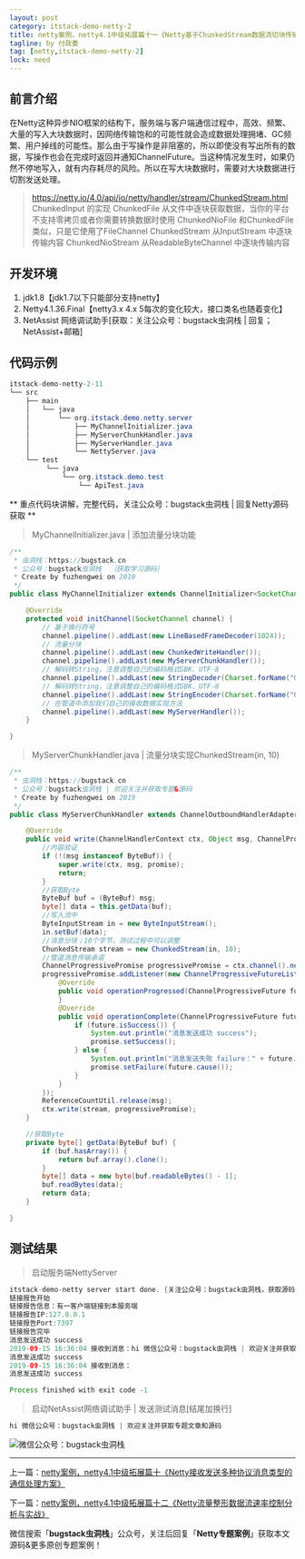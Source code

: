 ```yaml
---
layout: post
category: itstack-demo-netty-2
title: netty案例，netty4.1中级拓展篇十一《Netty基于ChunkedStream数据流切块传输》
tagline: by 付政委
tag: [netty,itstack-demo-netty-2]
lock: need
---
```


## 前言介绍
在Netty这种异步NIO框架的结构下，服务端与客户端通信过程中，高效、频繁、大量的写入大块数据时，因网络传输饱和的可能性就会造成数据处理拥堵、GC频繁、用户掉线的可能性。那么由于写操作是非阻塞的，所以即使没有写出所有的数据，写操作也会在完成时返回并通知ChannelFuture。当这种情况发生时，如果仍然不停地写入，就有内存耗尽的风险。所以在写大块数据时，需要对大块数据进行切割发送处理。

>https://netty.io/4.0/api/io/netty/handler/stream/ChunkedStream.html
>ChunkedInput 的实现
ChunkedFile 从文件中逐块获取数据，当你的平台不支持零拷贝或者你需要转换数据时使用
ChunkedNioFile 和ChunkedFile 类似，只是它使用了FileChannel
ChunkedStream 从InputStream 中逐块传输内容
ChunkedNioStream 从ReadableByteChannel 中逐块传输内容

## 开发环境
1. jdk1.8【jdk1.7以下只能部分支持netty】
2. Netty4.1.36.Final【netty3.x 4.x 5每次的变化较大，接口类名也随着变化】
3. NetAssist 网络调试助手[获取：关注公众号：bugstack虫洞栈 | 回复；NetAssist+邮箱]

## 代码示例
```java
itstack-demo-netty-2-11
└── src
    ├── main
    │   └── java
    │       └── org.itstack.demo.netty.server
    │           ├── MyChannelInitializer.java
    │           ├── MyServerChunkHandler.java
    │           ├── MyServerHandler.java
    │           └── NettyServer.java
    └── test
         └── java
             └── org.itstack.demo.test
                 └── ApiTest.java
```

** 重点代码块讲解，完整代码，关注公众号：bugstack虫洞栈 | 回复Netty源码获取 **

>MyChannelInitializer.java | 添加流量分块功能

```java
/**
 * 虫洞栈：https://bugstack.cn
 * 公众号：bugstack虫洞栈  ｛获取学习源码｝
 * Create by fuzhengwei on 2019
 */
public class MyChannelInitializer extends ChannelInitializer<SocketChannel> {

    @Override
    protected void initChannel(SocketChannel channel) {
        // 基于换行符号
        channel.pipeline().addLast(new LineBasedFrameDecoder(1024));
        // 流量分块
        channel.pipeline().addLast(new ChunkedWriteHandler());
        channel.pipeline().addLast(new MyServerChunkHandler());
        // 解码转String，注意调整自己的编码格式GBK、UTF-8
        channel.pipeline().addLast(new StringDecoder(Charset.forName("GBK")));
        // 解码转String，注意调整自己的编码格式GBK、UTF-8
        channel.pipeline().addLast(new StringEncoder(Charset.forName("GBK")));
        // 在管道中添加我们自己的接收数据实现方法
        channel.pipeline().addLast(new MyServerHandler());
    }

}
```

>MyServerChunkHandler.java | 流量分块实现ChunkedStream(in, 10)

```java
/**
 * 虫洞栈：https://bugstack.cn
 * 公众号：bugstack虫洞栈 | 欢迎关注并获取专题&源码
 * Create by fuzhengwei on 2019
 */
public class MyServerChunkHandler extends ChannelOutboundHandlerAdapter {

    @Override
    public void write(ChannelHandlerContext ctx, Object msg, ChannelPromise promise) throws Exception {
        //内容验证
        if (!(msg instanceof ByteBuf)) {
            super.write(ctx, msg, promise);
            return;
        }
        //获取Byte
        ByteBuf buf = (ByteBuf) msg;
        byte[] data = this.getData(buf);
        //写入流中
        ByteInputStream in = new ByteInputStream();
        in.setBuf(data);
        //消息分块；10个字节，测试过程中可以调整
        ChunkedStream stream = new ChunkedStream(in, 10);
        //管道消息传输承诺
        ChannelProgressivePromise progressivePromise = ctx.channel().newProgressivePromise();
        progressivePromise.addListener(new ChannelProgressiveFutureListener() {
            @Override
            public void operationProgressed(ChannelProgressiveFuture future, long progress, long total) throws Exception {
            }
            @Override
            public void operationComplete(ChannelProgressiveFuture future) throws Exception {
                if (future.isSuccess()) {
                    System.out.println("消息发送成功 success");
                    promise.setSuccess();
                } else {
                    System.out.println("消息发送失败 failure：" + future.cause());
                    promise.setFailure(future.cause());
                }
            }
        });
        ReferenceCountUtil.release(msg);
        ctx.write(stream, progressivePromise);
    }

    //获取Byte
    private byte[] getData(ByteBuf buf) {
        if (buf.hasArray()) {
            return buf.array().clone();
        }
        byte[] data = new byte[buf.readableBytes() - 1];
        buf.readBytes(data);
        return data;
    }

}
```

## 测试结果

>启动服务端NettyServer

```java
itstack-demo-netty server start done. {关注公众号：bugstack虫洞栈，获取源码}
链接报告开始
链接报告信息：有一客户端链接到本服务端
链接报告IP:127.0.0.1
链接报告Port:7397
链接报告完毕
消息发送成功 success
2019-09-15 16:36:04 接收到消息：hi 微信公众号：bugstack虫洞栈 | 欢迎关注并获取专题文章和源码
消息发送成功 success
2019-09-15 16:36:04 接收到消息：
消息发送成功 success

Process finished with exit code -1

```

>启动NetAssist网络调试助手 | 发送测试消息[结尾加换行]

```java
hi 微信公众号：bugstack虫洞栈 | 欢迎关注并获取专题文章和源码
```

![微信公众号：bugstack虫洞栈](https://fuzhengwei.github.io/assets/images/pic-content/2019/09/netty-2-11-1.png)


------------

上一篇：[netty案例，netty4.1中级拓展篇十《Netty接收发送多种协议消息类型的通信处理方案》](/itstack-demo-netty-2/2019/08/25/netty%E6%A1%88%E4%BE%8B-netty4.1%E4%B8%AD%E7%BA%A7%E6%8B%93%E5%B1%95%E7%AF%87%E5%8D%81-Netty%E6%8E%A5%E6%94%B6%E5%8F%91%E9%80%81%E5%A4%9A%E7%A7%8D%E5%8D%8F%E8%AE%AE%E6%B6%88%E6%81%AF%E7%B1%BB%E5%9E%8B%E7%9A%84%E9%80%9A%E4%BF%A1%E5%A4%84%E7%90%86%E6%96%B9%E6%A1%88.html)

下一篇：[netty案例，netty4.1中级拓展篇十二《Netty流量整形数据流速率控制分析与实战》](/itstack-demo-netty-2/2019/08/27/netty%E6%A1%88%E4%BE%8B-netty4.1%E4%B8%AD%E7%BA%A7%E6%8B%93%E5%B1%95%E7%AF%87%E5%8D%81%E4%BA%8C-Netty%E6%B5%81%E9%87%8F%E6%95%B4%E5%BD%A2%E6%95%B0%E6%8D%AE%E6%B5%81%E9%80%9F%E7%8E%87%E6%8E%A7%E5%88%B6%E5%88%86%E6%9E%90%E4%B8%8E%E5%AE%9E%E6%88%98.html)

微信搜索「**bugstack虫洞栈**」公众号，关注后回复「**Netty专题案例**」获取本文源码&更多原创专题案例！



